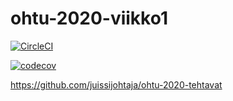 # ohtu-2020-viikko1

[![CircleCI](https://circleci.com/gh/juissijohtaja/ohtu-2020-viikko1.svg?style=svg)](https://circleci.com/gh/juissijohtaja/ohtu-2020-viikko1)

[![codecov](https://codecov.io/gh/juissijohtaja/ohtu-2020-viikko1/branch/master/graph/badge.svg)](https://codecov.io/gh/juissijohtaja/ohtu-2020-viikko1)

https://github.com/juissijohtaja/ohtu-2020-tehtavat
